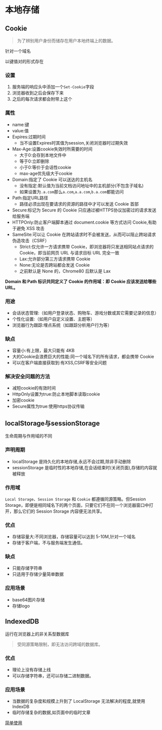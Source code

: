 # 本地存储

## Cookie
> 为了辨别用户身份而储存在用户本地终端上的数据。

针对一个域名

以键值对的形式存在
### 设置
1. 服务端的响应头中添加一个``Set-Cookie``字段
2. 浏览器收到之后会保存下来
3. 之后的每次请求都会附带上这个

### 属性
* name:键
* value:值
* Expires:过期时间
  * 当不设置Expires时其值为session,关闭浏览器时过期失效
* Max-Age:设置cookie失效时所需要的时间
  * 大于0:会存到本地文件中
  * 等于0:立即删除
  * 小于0:等价于会话性cookie
  * max-age优先级大于cookie
* Domain:指定了 Cookie 可以送达的主机名
  * 没有指定:默认值为当前文档访问地址中的主机部分(不包含子域名)
  * 如果设置为``.a.com``那么``a.com``,``a.a.com``,````b.a.com````都能访问
* Path:指定URL路径
  * 路径必须出现在要请求的资源的路径中才可以发送 Cookie 首部
* Secure:标记为 Secure 的 Cookie 只应通过被HTTPS协议加密过的请求发送给服务端
* HTTPOnly:防止客户端脚本通过 document.cookie 等方式访问 Cookie,有助于避免 XSS 攻击
* SameSite:可以让 Cookie 在跨站请求时不会被发送，从而可以阻止跨站请求伪造攻击（CSRF）
  * Strict:仅允许一方请求携带 Cookie，即浏览器将只发送相同站点请求的 Cookie，即当前网页 URL 与请求目标 URL 完全一致
  * Lax:允许部分第三方请求携带 Cookie
  * None:无论是否跨站都会发送 Cookie
  * 之前默认是 None 的，Chrome80 后默认是 Lax

**Domain 和 Path 标识共同定义了 Cookie 的作用域：即 Cookie 应该发送给哪些 URL。**
### 用途
* 会话状态管理:（如用户登录状态、购物车、游戏分数或其它需要记录的信息）
* 个性化设置:（如用户自定义设置、主题等）
* 浏览器行为跟踪:埋点系统（如跟踪分析用户行为等）
### 缺点
* 容量小:有上限，最大只能有 4KB
* 大的Cookie会浪费巨大的性能:同一个域名下的所有请求，都会携带 Cookie
* 可以在客户端直接获取到:有XSS,CSRF等安全问题
### 解决安全问题的方法
* 减短cookie的有效时间
* HttpOnly设置为true:防止本地脚本读取cookie
* 加密cookie
* Secure属性为true:使用https协议传输
## localStorage与sessionStorage
生命周期与作用域的不同
### 声明周期
* localStorage 是持久化的本地存储,永远不会过期,除非手动删除
* sessionStorage 是临时性的本地存储,在会话结束时(关闭页面),存储的内容就被释放

### 作用域
``Local Storage``、``Session Storage`` 和 ``Cookie`` 都遵循同源策略。但Session Storage，即便是相同域名下的两个页面，只要它们不在同一个浏览器窗口中打开，那么它们的 Session Storage 内容便无法共享。

### 优点
* 存储容量大:不同浏览器，存储容量可以达到 5-10M,针对一个域名
* 存储于客户端，不与服务端发生通信。

### 缺点
* 只能存储字符串
* 只适用于存储少量简单数据

### 应用场景
* base64图片存储
* 存储logo

## IndexedDB
运行在浏览器上的非关系型数据库

>受同源策略限制，即无法访问跨域的数据库。

### 优点
* 理论上没有存储上线
* 可以存储字符串，还可以存储二进制数据。

### 应用场景

* 当数据的复杂度和规模上升到了 LocalStorage 无法解决的程度,就使用IndexDB
* 临时存储复杂的数据,如页面中的临时文章

[简单使用](https://developer.mozilla.org/zh-CN/docs/Web/API/IndexedDB_API/Using_IndexedDB)

<tongji/>